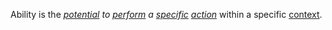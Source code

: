 Ability is the *[potential](https://github.com/gcassel/Modular-Organization-Terminology/blob/master/terms/potential.md) to [perform](https://github.com/gcassel/Modular-Organization-Terminology/blob/master/terms/perform.md) a [specific](https://github.com/gcassel/Modular-Organization-Terminology/blob/master/terms/specific.md) [action](https://github.com/gcassel/Modular-Organization-Terminology/blob/master/terms/action.md)* within a specific [context](https://github.com/gcassel/Modular-Organization-Terminology/blob/master/terms/context.md).
